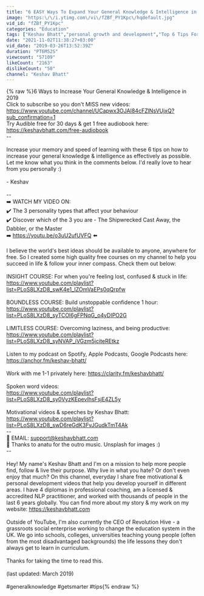 ```yaml
---
title: "6 EASY Ways To Expand Your General Knowledge & Intelligence in 2019"
image: "https:\/\/i.ytimg.com\/vi\/fZBf_PY1Kpc\/hqdefault.jpg"
vid_id: "fZBf_PY1Kpc"
categories: "Education"
tags: ["Keshav Bhatt","personal growth and development","Top 6 Tips For Boosting Your General Knowledge in Life"]
date: "2021-11-02T11:38:27+03:00"
vid_date: "2019-03-26T13:52:39Z"
duration: "PT6M52S"
viewcount: "57109"
likeCount: "2163"
dislikeCount: "50"
channel: "Keshav Bhatt"
---
```

{% raw %}6 Ways to Increase Your General Knowledge &amp; Intelligence in 2019<br />Click to subscribe so you don't MISS new videos: <a rel="nofollow" target="blank" href="https://www.youtube.com/channel/UCapwx3OJAI84cFZlNsVUjxQ?sub_confirmation=1">https://www.youtube.com/channel/UCapwx3OJAI84cFZlNsVUjxQ?sub_confirmation=1</a> <br />Try Audible free for 30 days &amp; get 1 free audiobook here: <a rel="nofollow" target="blank" href="https://keshavbhatt.com/free-audiobook">https://keshavbhatt.com/free-audiobook</a><br />--<br /><br />Increase your memory and speed of learning with these 6 tips on how to increase your general knowledge &amp; intelligence as effectively as possible. <br />Let me know what you think in the comments below. I'd really love to hear from you personally :) <br /><br />- Keshav<br /><br />--<br />➡️ WATCH MY VIDEO ON: <br />✔️ The 3 personality types that affect your behaviour<br />✔️ Discover which of the 3 you are - The Shipwrecked Cast Away, the Dabbler, or the Master<br />➡️ <a rel="nofollow" target="blank" href="https://youtu.be/o3uU2ufUVFQ">https://youtu.be/o3uU2ufUVFQ</a> ⬅️<br /><br />I believe the world's best ideas should be available to anyone, anywhere for free. So I created some high quality free courses on my channel to help you succeed in life &amp; follow your inner compass. Check them out below: <br /><br />INSIGHT COURSE: For when you're feeling lost, confused &amp; stuck in life: <a rel="nofollow" target="blank" href="https://www.youtube.com/playlist?list=PLoS8LXzD8_swK4e1_IZOmVaEPs0qQrpfw">https://www.youtube.com/playlist?list=PLoS8LXzD8_swK4e1_IZOmVaEPs0qQrpfw</a><br /><br />BOUNDLESS COURSE: Build unstoppable confidence 1 hour: <br /><a rel="nofollow" target="blank" href="https://www.youtube.com/playlist?list=PLoS8LXzD8_syTCOl6gFPNqG_o4yDIPO2G">https://www.youtube.com/playlist?list=PLoS8LXzD8_syTCOl6gFPNqG_o4yDIPO2G</a><br /><br />LIMITLESS COURSE: Overcoming laziness, and being productive:  <br /><a rel="nofollow" target="blank" href="https://www.youtube.com/playlist?list=PLoS8LXzD8_syNVAP_iVGzm5jciteREtkz">https://www.youtube.com/playlist?list=PLoS8LXzD8_syNVAP_iVGzm5jciteREtkz</a><br /><br />Listen to my podcast on Spotify, Apple Podcasts, Google Podcasts here: <a rel="nofollow" target="blank" href="https://anchor.fm/keshav-bhatt/">https://anchor.fm/keshav-bhatt/</a><br /><br />Work with me 1-1 privately here: <a rel="nofollow" target="blank" href="https://clarity.fm/keshavbhatt/">https://clarity.fm/keshavbhatt/</a><br /><br />Spoken word videos:<br /><a rel="nofollow" target="blank" href="https://www.youtube.com/playlist?list=PLoS8LXzD8_sy0VyzKEpevIhsFsjE4ZL5y">https://www.youtube.com/playlist?list=PLoS8LXzD8_sy0VyzKEpevIhsFsjE4ZL5y</a><br /><br />Motivational videos &amp; speeches by Keshav Bhatt:<br /><a rel="nofollow" target="blank" href="https://www.youtube.com/playlist?list=PLoS8LXzD8_swD6reGdK3FvJGudkTmT4Ak">https://www.youtube.com/playlist?list=PLoS8LXzD8_swD6reGdK3FvJGudkTmT4Ak</a><br />--<br />💬 EMAIL: support@keshavbhatt.com<br />👏 Thanks to anatu for the outro music. Unsplash for images :)<br />--<br /><br />Hey! My name's Keshav Bhatt and I'm on a mission to help more people find, follow &amp; live their purpose. Why live in what you hate? Or don't even enjoy that much? On this channel, everyday I share free motivational &amp; personal development videos that help you develop yourself in different areas. I have 4 diplomas in professional coaching, am a licensed &amp; accredited NLP practitioner, and worked with thousands of people in the last 6 years globally. You can find more about my story &amp; my work on my website: <a rel="nofollow" target="blank" href="https://keshavbhatt.com">https://keshavbhatt.com</a> <br /><br />Outside of YouTube, I'm also currently the CEO of Revolution Hive - a grassroots social enterprise working to change the education system in the UK. We go into schools, colleges, universities teaching young people (often from the most disadvantaged backgrounds) the life lessons they don't always get to learn in curriculum. <br /><br />Thanks for taking the time to read this.<br /><br />(last updated: March 2019)<br /><br />#generalknowledge #getsmarter #tips{% endraw %}
